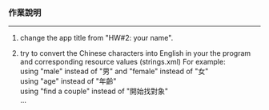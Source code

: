 ### 作業說明
---
1. change the app title from "HW#2: your name".

2. try to convert the Chinese characters into English in your the program and corresponding resource values (strings.xml) For example:  
using "male" instead of "男" and "female" instead of "女"  
using "age" instead of "年齡"  
using "find a couple" instead of "開始找對象"  
...

